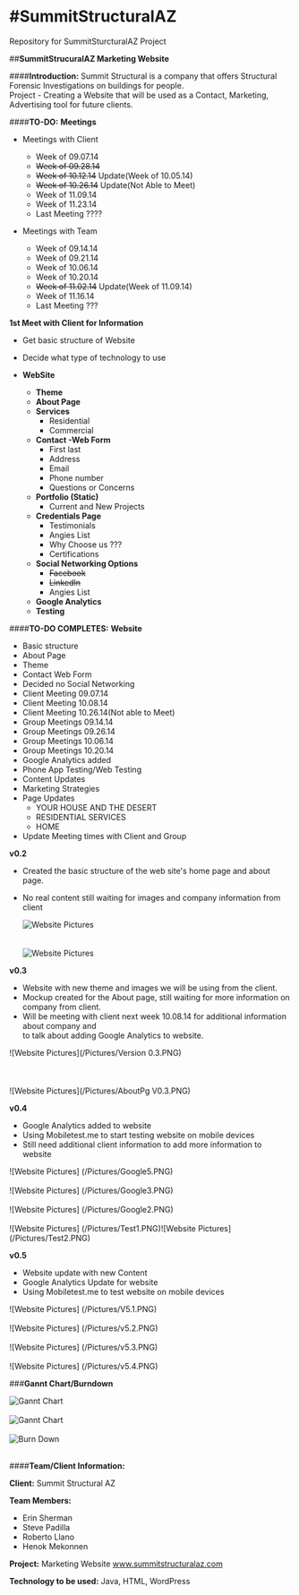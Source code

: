 #**SummitStructuralAZ**
===============
Repository for SummitSturcturalAZ Project

##**SummitStrucuralAZ Marketing Website**

####**Introduction:**
Summit Structural is a company that offers Structural Forensic Investigations on buildings for people.  
Project - Creating a Website that will be used as a Contact, Marketing, Advertising tool for future clients.

####**TO-DO:**
**Meetings**
  - Meetings with Client
     - Week of 09.07.14
	 - ~~Week of 09.28.14~~
	 - ~~Week of 10.12.14~~&nbsp;Update(Week of 10.05.14)
     - ~~Week of 10.26.14~~&nbsp;Update(Not Able to Meet)
     - Week of 11.09.14
     - Week of 11.23.14
     - Last Meeting ????
  
  - Meetings with Team
     - Week of 09.14.14
     - Week of 09.21.14
     - Week of 10.06.14
     - Week of 10.20.14
     - ~~Week of 11.02.14~~&nbsp;Update(Week of 11.09.14)
     - Week of 11.16.14
     - Last Meeting ???

**1st Meet with Client for Information**
  - Get basic structure of Website  
  - Decide what type of technology to use  
	
  - **WebSite**  
    - **Theme**  
    - **About Page**  
    - **Services**  
	  - Residential  
	  - Commercial  
    - **Contact -Web Form**  
	  - First last  
	  - Address  
	  - Email  
	  - Phone number  
	  - Questions or Concerns  
	- **Portfolio (Static)**  
	  - Current and New Projects  
	- **Credentials Page**  
	  - Testimonials  
	  - Angies List  
	  - Why Choose us ???  
	  - Certifications  
	- **Social Networking Options**  
	  - ~~Facebook~~  
	  - ~~LinkedIn~~
	  - Angies List  
	- **Google Analytics**  
	- **Testing**  

####**TO-DO COMPLETES:**
**Website**  
  - Basic structure  
  - About Page  
  - Theme
  - Contact Web Form
  - Decided no Social Networking  
  - Client Meeting 09.07.14
  - Client Meeting 10.08.14  
  - Client Meeting 10.26.14(Not able to Meet)
  - Group Meetings 09.14.14
  - Group Meetings 09.26.14
  - Group Meetings 10.06.14
  - Group Meetings 10.20.14
  - Google Analytics added
  - Phone App Testing/Web Testing
  - Content Updates
  - Marketing Strategies  
  - Page Updates  
	- YOUR HOUSE AND THE DESERT  
	- RESIDENTIAL SERVICES  
	- HOME  
  - Update Meeting times with Client and Group
  
**v0.2**  
  - Created the basic structure of the web site's home page and about page.  
  - No real content still waiting for images and company information from client  
  
  
	![Website Pictures](/Pictures/Structural-Engineering.jpg)
	<br/>
	<br/>
	<br/>
	![Website Pictures](/Pictures/Third.png)  
	
**v0.3**  
  - Website with new theme and images we will be using from the client.  
  - Mockup created for the About page, still waiting for more information on company from client.
  - Will be meeting with client next week 10.08.14 for additional information about company and  
    to talk about adding Google Analytics to website.  
	
![Website Pictures](/Pictures/Version 0.3.PNG)  
<br/>
<br/>
<br/>
![Website Pictures](/Pictures/AboutPg V0.3.PNG)  

**v0.4**
  - Google Analytics added to website
  - Using Mobiletest.me to start testing website on mobile devices
  - Still need additional client information to add more information to website  
  
![Website Pictures] (/Pictures/Google5.PNG)   
<br/>
![Website Pictures] (/Pictures/Google3.PNG)  
<br/>
![Website Pictures] (/Pictures/Google2.PNG)  
<br/>
![Website Pictures] (/Pictures/Test1.PNG)![Website Pictures] (/Pictures/Test2.PNG)  


**v0.5**  
  - Website update with new Content
  - Google Analytics Update for website  
  - Using Mobiletest.me to test website on mobile devices  
  
![Website Pictures] (/Pictures/V5.1.PNG)   
<br/>
![Website Pictures] (/Pictures/v5.2.PNG)  
<br/>
![Website Pictures] (/Pictures/v5.3.PNG)  
<br/>
![Website Pictures] (/Pictures/v5.4.PNG)  

###**Gannt Chart/Burndown**  

![Gannt Chart](/Pictures/Gantv0.5.1.PNG)  
<br/>
![Gannt Chart](/Pictures/2Gantv0.5.1.PNG)  
<br/>
![Burn Down](/Pictures/BurnDown5.PNG)  
<br/>



####**Team/Client Information:**

**Client:** Summit Structural AZ

**Team Members:** 
  - Erin Sherman  
  - Steve Padilla  
  - Roberto Llano  
  - Henok Mekonnen  
  
				  
**Project:** Marketing Website www.summitstructuralaz.com  

**Technology to be used:** Java, HTML, WordPress
